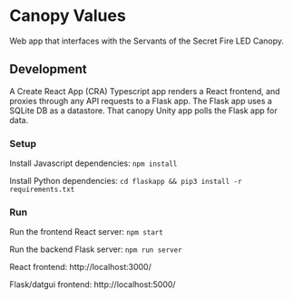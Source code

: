 # Canopy Values

Web app that interfaces with the Servants of the Secret Fire LED Canopy.

## Development

A Create React App (CRA) Typescript app renders a React frontend, and proxies through any API requests to a Flask app. The Flask app uses a SQLite DB as a datastore. That canopy Unity app polls the Flask app for data.

### Setup

Install Javascript dependencies:
`npm install`

Install Python dependencies:
`cd flaskapp && pip3 install -r requirements.txt`

### Run

Run the frontend React server:
`npm start`

Run the backend Flask server:
`npm run server`

React frontend: http://localhost:3000/

Flask/datgui frontend: http://localhost:5000/
